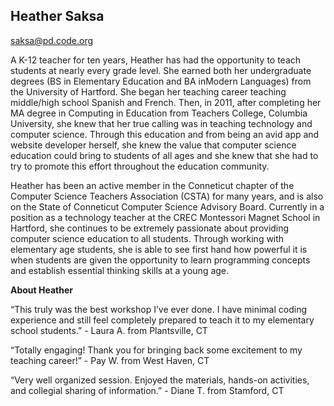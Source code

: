 ## Heather Saksa

[saksa@pd.code.org](mailto:saksa@pd.code.org)

A K-12 teacher for ten years, Heather has had the opportunity to teach students at nearly every grade level. She earned both her undergraduate degrees (BS in Elementary Education and BA inModern Languages) from the University of Hartford.  She began her teaching career teaching middle/high school Spanish and French. Then, in 2011, after completing her MA degree in Computing in Education from Teachers College, Columbia University, she knew that her true calling was in teaching technology and computer science. Through this education and from being an avid app and website developer herself, she knew the value that computer science education could bring to students of all ages and she knew that she had to try to promote this effort throughout the education community. 

Heather has been an active member in the Conneticut chapter of the Computer Science Teachers Association (CSTA) for many years, and is also on the State of Conneticut Computer Science Advisory Board.  Currently in a position as a technology teacher at the CREC Montessori Magnet School in Hartford, she continues to be extremely passionate about providing computer science education to all students.  Through working with elementary age students, she is able to see first hand how powerful it is when students are given the opportunity to learn programming concepts and establish essential thinking skills at a young age. 


**About Heather**

“This truly was the best workshop I’ve ever done. I have minimal coding experience and still feel completely prepared to teach it to my elementary school students.” - Laura A. from Plantsville, CT

“Totally engaging! Thank you for bringing back some excitement to my teaching career!” - Pay W. from West Haven, CT

“Very well organized session. Enjoyed the materials, hands-on activities, and collegial sharing of information.” - Diane T. from Stamford, CT

